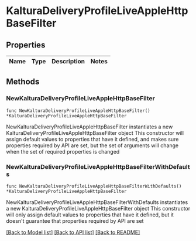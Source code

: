 # KalturaDeliveryProfileLiveAppleHttpBaseFilter

## Properties

Name | Type | Description | Notes
------------ | ------------- | ------------- | -------------

## Methods

### NewKalturaDeliveryProfileLiveAppleHttpBaseFilter

`func NewKalturaDeliveryProfileLiveAppleHttpBaseFilter() *KalturaDeliveryProfileLiveAppleHttpBaseFilter`

NewKalturaDeliveryProfileLiveAppleHttpBaseFilter instantiates a new KalturaDeliveryProfileLiveAppleHttpBaseFilter object
This constructor will assign default values to properties that have it defined,
and makes sure properties required by API are set, but the set of arguments
will change when the set of required properties is changed

### NewKalturaDeliveryProfileLiveAppleHttpBaseFilterWithDefaults

`func NewKalturaDeliveryProfileLiveAppleHttpBaseFilterWithDefaults() *KalturaDeliveryProfileLiveAppleHttpBaseFilter`

NewKalturaDeliveryProfileLiveAppleHttpBaseFilterWithDefaults instantiates a new KalturaDeliveryProfileLiveAppleHttpBaseFilter object
This constructor will only assign default values to properties that have it defined,
but it doesn't guarantee that properties required by API are set


[[Back to Model list]](../README.md#documentation-for-models) [[Back to API list]](../README.md#documentation-for-api-endpoints) [[Back to README]](../README.md)


